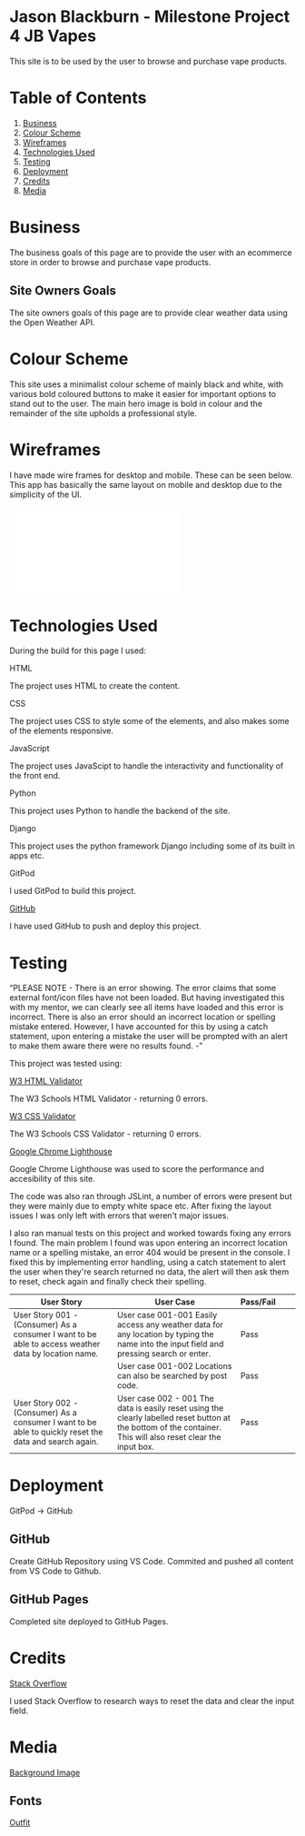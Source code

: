 # Jason Blackburn - Milestone Project 4 JB Vapes

This site is to be used by the user to browse and purchase vape products.

# Table of Contents

1. [Business](#business)
2. [Colour Scheme](#color-scheme)
3. [Wireframes](#wireframes)
4. [Technologies Used](#technologies-used)
5. [Testing](#testing)
6. [Deployment](#deployment)
7. [Credits](#credits)
8. [Media](#media)

# Business <a name="business"></a>

The business goals of this page are to provide the user with an ecommerce store in order to browse and purchase vape products.

## Site Owners Goals

The site owners goals of this page are to provide clear weather data using the Open Weather API.

# Colour Scheme <a name="color-scheme"></a>

This site uses a minimalist colour scheme of mainly black and white, with various bold coloured buttons to make it easier for important options to stand out to the user. The main hero image is bold in colour and the remainder of the site upholds a professional style. 

# Wireframes <a name="wireframes"></a>

I have made wire frames for desktop and mobile. These can be seen below. This app has basically the same layout on mobile and desktop due to the simplicity of the UI.

![image](<readMeImgs/projectFourWireframe.pdf>)

# Technologies Used <a name="technologies-used"></a>

During the build for this page I used:

HTML

The project uses HTML to create the content.

CSS

The project uses CSS to style some of the elements, and also makes some of the elements responsive.

JavaScript

The project uses JavaScipt to handle the interactivity and functionality of the front end. 

Python

This project uses Python to handle the backend of the site.

Django

This project uses the python framework Django including some of its built in apps etc.

GitPod

I used GitPod to build this project.

[GitHub](https://github.com/JBlackburn94/weatherApp)

I have used GitHub to push and deploy this project.

# Testing <a name="testing"></a>

“PLEASE NOTE - There is an error showing. The error claims that some external font/icon files have not been loaded. But having investigated this with my mentor, we can clearly see all items have loaded and this error is incorrect. There is also an error should an incorrect location or spelling mistake entered. However, I have accounted for this by using a catch statement, upon entering a mistake the user will be prompted with an alert to make them aware there were no results found. -”

This project was tested using:

[W3 HTML Validator](https://validator.w3.org/)

The W3 Schools HTML Validator - returning 0 errors.

[W3 CSS Validator](https://jigsaw.w3.org/css-validator/)

The W3 Schools CSS Validator - returning 0 errors.

[Google Chrome Lighthouse](https://developer.chrome.com/docs/lighthouse/overview/)

Google Chrome Lighthouse was used to score the performance and accesibility of this site.

The code was also ran through JSLint, a number of errors were present but they were mainly due to empty white space etc. After fixing the layout issues I was only left with errors that weren't major issues.

I also ran manual tests on this project and worked towards fixing any errors I found. The main problem I found was upon entering an incorrect location name or a spelling mistake, an error 404 would be present in the console. I fixed this by implementing error handling, using a catch statement to alert the user when they're search returned no data, the alert will then ask them to reset, check again and finally check their spelling.

| User Story                                                                                              | User Case                                                                                                                                                      | Pass/Fail |     |     |
| ------------------------------------------------------------------------------------------------------- | -------------------------------------------------------------------------------------------------------------------------------------------------------------- | --------- | --- | --- |
| User Story 001 - (Consumer) As a consumer I want to be able to access weather data by location name.    | User case 001-001 Easily access any weather data for any location by typing the name into the input field and pressing search or enter.                        | Pass      |     |     |
|                                                                                                         | User case 001-002 Locations can also be searched by post code.                                                                                                 | Pass      |     |     |
| User Story 002 - (Consumer) As a consumer I want to be able to quickly reset the data and search again. | User case 002 - 001 The data is easily reset using the clearly labelled reset button at the bottom of the container. This will also reset clear the input box. | Pass      |     |     |

# Deployment <a name="deployment"></a>

GitPod -> GitHub 

## GitHub

Create GitHub Repository using VS Code. Commited and pushed all content from VS Code to Github.

## GitHub Pages

Completed site deployed to GitHub Pages.

# Credits <a name="credits"></a>

[Stack Overflow](https://stackoverflow.com/)

I used Stack Overflow to research ways to reset the data and clear the input field.

# Media <a name="media"></a>

[Background Image](https://unsplash.com/)

## Fonts

[Outfit](https://fonts.google.com/specimen/Outfit)
